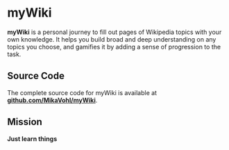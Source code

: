 # myWiki

**myWiki** is a personal journey to fill out pages of Wikipedia topics with your own knowledge. It helps you build broad and deep understanding on any topics you choose, and gamifies it by adding a sense of progression to the task.

## Source Code

The complete source code for myWiki is available at **[github.com/MikaVohl/myWiki](https://github.com/MikaVohl/myWiki)**.

## Mission

**Just learn things**
